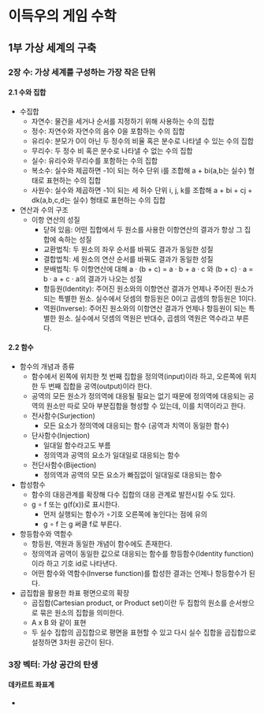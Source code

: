 # 이득우의 게임 수학
## 1부 가상 세계의 구축
### 2장 수: 가상 세계를 구성하는 가장 작은 단위
#### 2.1 수와 집합
- 수집합
	- 자연수: 물건을 세거나 순서를 지정하기 위해 사용하는 수의 집합
	- 정수: 자연수와 자연수의 음수 0을 포함하는 수의 집합
	- 유리수: 분모가 0이 아닌 두 정수의 비율 혹은 분수로 나타낼 수 있는 수의 집합
	- 무리수: 두 정수 비 혹은 분수로 나타낼 수 없는 수의 집합
	- 실수: 유리수와 무리수를 포함하는 수의 집합
	- 복소수: 실수와 제곱하면 -1이 되는 허수 단위 i를 조합해 a + bi(a,b는 실수) 형태로 표현하는 수의 집합
	- 사원수: 실수와 제곱하면 -1이 되는 세 허수 단위 i, j, k를 조합해 a + bi + cj + dk(a,b,c,d는 실수) 형태로 표현하는 수의 집합
- 연산과 수의 구조
	- 이항 연산의 성질
		- 닫혀 있음: 어떤 집합에서 두 원소를 사용한 이항연산의 결과가 항상 그 집합에 속하는 성질
		- 교환법칙: 두 원소의 좌우 순서를 바꿔도 결과가 동일한 성질
		- 결합법칙: 세 원소의 연산 순서를 바꿔도 결과가 동일한 성질
		- 분배법칙: 두 이항연산에 대해 a · (b + c) = a · b + a · c 와 (b + c) · a = b · a + c · a의 결과가 나오는 성질
		- 항등원(Identity): 주어진 원소와의 이항연산 결과가 언제나 주어진 원소가 되는 특별한 원소. 실수에서 덧셈의 항등원은 0이고 곱셈의 항등원은 1이다.
		- 역원(Inverse): 주어진 원소와의 이항연산 결과가 언제나 항등원이 되는 특별한 원소. 실수에서 덧셈의 역원은 반대수, 곱셈의 역원은 역수라고 부른다.
#### 2.2 함수
- 함수의 개념과 종류
	- 함수에서 왼쪽에 위치한 첫 번째 집합을 정의역(input)이라 하고, 오른쪽에 위치한 두 번째 집합을 공역(output)이라 한다.
	- 공역의 모든 원소가 정의역에 대응될 필요는 없기 때문에 정의역에 대응되는 공역의 원소만 따로 모아 부분집합을 형성할 수 있는데, 이를 치역이라고 한다.
	- 전사함수(Surjection)
		- 모든 요소가 정의역에 대응되는 함수 (공역과 치역이 동일한 함수)
	- 단사함수(Injection)
		- 일대일 함수라고도 부름
		- 정의역과 공역의 요소가 일대일로 대응되는 함수
	- 전단사함수(Bijection)
		- 정의역과 공역의 모든 요소가 빠짐없이 일대일로 대응되는 함수
- 합성함수
	- 함수의 대응관계를 확장해 다수 집합의 대응 관계로 발전시킬 수도 있다.
	- g ∘ f 또는 g(f(x))로 표시한다.
		- 먼저 실행되는 함수가 ∘기호 오른쪽에 놓인다는 점에 유의
		- g ∘ f 는 g 써클 f로 부른다.
- 항등함수와 역함수
	- 항등원, 역원과 동일한 개념이 함수에도 존재한다.
	- 정의역과 공역이 동일한 값으로 대응되는 함수를 항등함수(Identity function)이라 하고 기호 id로 나타낸다.
	- 어떤 함수와 역함수(Inverse function)를 합성한 결과는 언제나 항등함수가 된다.
- 곱집합을 활용한 좌표 평면으로의 확장
	- 곱집합(Cartesian product, or Product set)이란 두 집합의 원소를 순서쌍으로 묶은 원소의 집합을 의미한다.
	- A x B 와 같이 표현
	- 두 실수 집합의 곱집합으로 평면을 표현할 수 있고 다시 실수 집합을 곱집합으로 설정하면 3차원 공간이 된다.

### 3장 벡터: 가상 공간의 탄생
#### 데카르트 좌표계
- 